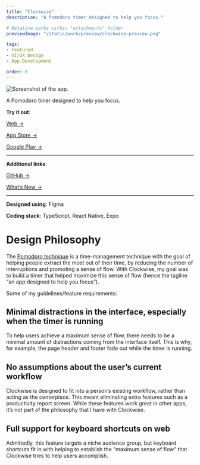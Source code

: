 ```yaml
---
title: "Clockwise"
description: "A Pomodoro timer designed to help you focus."

# Relative paths within "attachments" folder
previewImage: "/static/work/preview/clockwise-preview.png"

tags:
- Featured
- UI/UX Design
- App Development

order: 0
---
```


![Screenshot of the app.](/static/work/clockwise/clockwise-0.png)

A Pomodoro timer designed to help you focus.

**Try it out**:

[Web →](https://clockwise.sh)

[App Store →](https://apps.apple.com/us/app/clockwise-pomodoro-timer/id1610821428)

[Google Play →](https://play.google.com/store/apps/details?id=co.birb.session)

---

**Additional links**:

[GitHub →](https://github.com/brendan-ch/clockwise)

[What’s New →](http://bchen.dev/doc/clockwise-whats-new)

---

**Designed using**: Figma

**Coding stack**: TypeScript, React Native, Expo

# Design Philosophy
The [Pomodoro technique](https://en.wikipedia.org/wiki/Pomodoro_Technique) is a time-management technique with the goal of helping people extract the most out of their time, by reducing the number of interruptions and promoting a sense of flow. With Clockwise, my goal was to build a timer that helped maximize this sense of flow (hence the tagline “an app designed to help you focus”).

Some of my guidelines/feature requirements:

## **Minimal distractions in the interface, especially when the timer is running**

To help users achieve a maximum sense of flow, there needs to be a minimal amount of distractions coming from the interface itself. This is why, for example, the page header and footer fade out while the timer is running.

## **No assumptions about the user’s current workflow**

Clockwise is designed to fit into a person’s existing workflow, rather than acting as the centerpiece. This meant eliminating extra features such as a productivity report screen. While these features work great in other apps, it’s not part of the philosophy that I have with Clockwise.

## **Full support for keyboard shortcuts on web**

Admittedly, this feature targets a niche audience group, but keyboard shortcuts fit in with helping to establish the “maximum sense of flow” that Clockwise tries to help users accomplish.